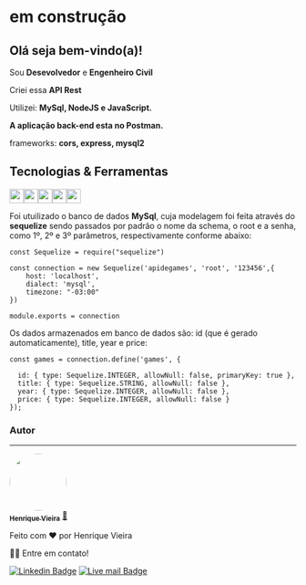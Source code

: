 <h1> em construção</h1>

<!-- ## <img src="https://raw.githubusercontent.com/iampavangandhi/iampavangandhi/master/gifs/Hi.gif" width="30px"> Olá seja bem-vindo(a)!</h2> -->
## <h2> Olá seja bem-vindo(a)!</h2>



Sou <strong>Desevolvedor</strong> e <strong>Engenheiro Civil</strong><br />

Criei essa <strong>API Rest</strong> 


  Utilizei: <strong>MySql, NodeJS e JavaScript.</strong>
  
  <strong>A aplicação back-end esta no Postman.</strong>


  frameworks: <strong>cors, express, mysql2</strong>

## Tecnologias & Ferramentas



<img src="https://img.shields.io/badge/javascript-%23F7DF1E.svg?&style=for-the-badge&logo=javascript&logoColor=black" height="25"/><img src="https://img.shields.io/badge/Node.js-43853D?style=for-the-badge&logo=node.js&logoColor=white" height="25"/><img src="https://img.shields.io/badge/-npm-CB3837?style=flat-square&logo=npm" height="25"/><img src="https://img.shields.io/badge/-GitHub-181717?style=flat-square&logo=github" height="25"/><img src="https://img.shields.io/badge/MySQL-00000F?style=for-the-badge&logo=mysql&logoColor=white" height="25"/>


Foi utuilizado o banco de dados <strong>MySql</strong>, cuja  modelagem foi feita através do <strong>sequelize</strong> sendo passados por padrão o nome da schema, o root e a senha, como 1º, 2º  e 3º parâmetros, respectivamente conforme abaixo: 
```
const Sequelize = require("sequelize")

const connection = new Sequelize('apidegames', 'root', '123456',{
    host: 'localhost',
    dialect: 'mysql',
    timezone: "-03:00"
})

module.exports = connection
```

Os dados armazenados em banco de dados são: id (que é gerado automaticamente), title, year e price:

```
const games = connection.define('games', {
    
  id: { type: Sequelize.INTEGER, allowNull: false, primaryKey: true },
  title: { type: Sequelize.STRING, allowNull: false },
  year: { type: Sequelize.INTEGER, allowNull: false },
  price: { type: Sequelize.INTEGER, allowNull: false }
});
```
### Autor
---
<a href="https://www.linkedin.com/in/henriquecarvalhovieira/">
    
  <img style="border-radius: 50%;" src="https://avatars.githubusercontent.com/u/87788394?s=400&u=7f36505574f0bc15df5b88cc887a51f8e6406310&v=4" width="100px;" alt=""/>
  <br />
  <sub><b>Henrique Vieira</b></sub></a> <a href="https://blog.rocketseat.com.br/author/thiago//" title="Rocketseat">🚀</a>
 
 
 Feito com ❤️ por Henrique Vieira 
 
 👋🏽 Entre em contato!
 
 [![Linkedin Badge](https://img.shields.io/badge/-Henrique-blue?style=flat-square&logo=Linkedin&logoColor=white&link=https://www.linkedin.com/in/henriquecarvalhovieira/)](https://www.linkedin.com/in/henriquecarvalhovieira/) 
 [![Live mail Badge](https://img.shields.io/badge/-hnr01@live.com-5186e1?style=flat-square&logo=Outlook&logoColor=white&link=mailto:hnr01@live.com)](mailto:hnr01@live.com)
